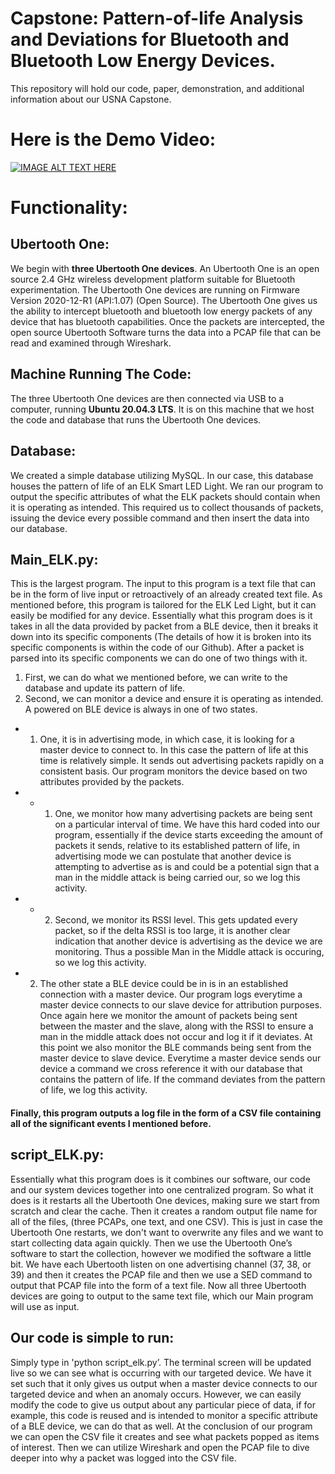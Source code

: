 # Capstone: Pattern-of-life Analysis and Deviations for Bluetooth and Bluetooth Low Energy Devices.</br>
This repository will hold our code, paper, demonstration, and additional information about our USNA Capstone. 
</br> 
# Here is the Demo Video:</br>

[![IMAGE ALT TEXT HERE](https://img.youtube.com/vi/yTJTlL0mBgo/0.jpg)](https://www.youtube.com/watch?v=yTJTlL0mBgo) </br>


# Functionality:
## Ubertooth One:
We begin with **three Ubertooth One devices**. An Ubertooth One is an open source 2.4 GHz wireless development platform suitable for Bluetooth experimentation. The Ubertooth One devices are running on Firmware Version 2020-12-R1 (API:1.07) (Open Source). The Ubertooth One gives us the ability to intercept bluetooth and bluetooth low energy packets of any device that has bluetooth capabilities. Once the packets are intercepted, the open source Ubertooth Software turns the data into a PCAP file that can be read and examined through Wireshark.
## Machine Running The Code:
The three Ubertooth One devices are then connected via USB to a computer, running **Ubuntu 20.04.3 LTS**. It is on this machine that we host the code and database that runs the Ubertooth One devices. 
## Database:
We created a simple database utilizing MySQL. In our case, this database houses the pattern of life of an ELK Smart LED Light. We ran our program to output the specific attributes of what the ELK packets should contain when it is operating as intended. This required us to collect thousands of packets, issuing the device every possible command and then insert the data into our database.
## Main_ELK.py:
This is the largest program. The input to this program is a text file that can be in the form of live input or retroactively of an already created text file. As mentioned before, this program is tailored for the ELK Led Light, but it can easily be modified for any device. Essentially what this program does is it takes in all the data provided by packet from a BLE device, then it breaks it down into its specific components (The details of how it is broken into its specific components is within the code of our Github). After a packet is parsed into its specific components we can do one of two things with it.
1. First, we can do what we mentioned before, we can write to the database and update its pattern of life. 
2. Second, we can monitor a device and ensure it is operating as intended. A powered on BLE device is always in one of two states. 
- 1. One, it is in advertising mode, in which case, it is looking for a master device to connect to. In this case the pattern of life at this time is relatively simple. It sends out advertising packets rapidly on a consistent basis. Our program monitors the device based on two attributes provided by the packets. 
- - 1. One, we monitor how many advertising packets are being sent on a particular interval of time. We have this hard coded into our program, essentially if the device starts exceeding the amount of packets it sends, relative to its established pattern of life, in advertising mode we can postulate that another device is attempting to advertise as is and could be a potential sign that a man in the middle attack is being carried our, so we log this activity. 
- - 2. Second, we monitor its RSSI level. This gets updated every packet, so if the delta RSSI is too large, it is another clear indication that another device is advertising as the device we are monitoring. Thus a possible Man in the Middle attack is occuring, so we log this activity.
- 2. The other state a BLE device could be in is in an established connection with a master device. Our program logs everytime a master device connects to our slave device for attribution purposes. Once again here we monitor the amount of packets being sent between the master and the slave, along with the RSSI to ensure a man in the middle attack does not occur and log it if it deviates. At this point we also monitor the BLE commands being sent from the master device to slave device. Everytime a master device sends our device a command we cross reference it with our database that contains the pattern of life. If the command deviates from the pattern of life, we log this activity. </br>
#### Finally, this program outputs a log file in the form of a CSV file containing all of the significant events I mentioned before.
## script_ELK.py: 
Essentially what this program does is it combines our software, our code and our system devices together into one centralized program. So what it does is it restarts all the Ubertooth One devices, making sure we start from scratch and clear the cache. Then it creates a random output file name for all of the files, (three PCAPs, one text, and one CSV). This is just in case the Ubertooth One restarts, we don't want to overwrite any files and we want to start collecting data again quickly. Then we use the Ubertooth One’s software to start the collection, however we modified the software a little bit. We have each Ubertooth listen on one advertising channel (37, 38, or 39) and then it creates the PCAP file and then we use a SED command to output that PCAP file into the form of a text file. Now all three Ubertooth devices are going to output to the same text file, which our Main program will use as input.
## Our code is simple to run:
Simply type in 'python script_elk.py’. The terminal screen will be updated live so we can see what is occurring with our targeted device. We have it set such that it only gives us output when a master device connects to our targeted device and when an anomaly occurs. However, we can easily modify the code to give us output about any particular piece of data, if for example, this code is reused and is intended to monitor a specific attribute of a BLE device, we can do that as well. At the conclusion of our program we can open the CSV file it creates and see what packets popped as items of interest. Then we can utilize Wireshark and open the PCAP file to dive deeper into why a packet was logged into the CSV file.



